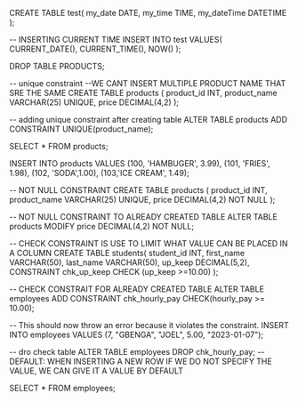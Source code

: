 CREATE TABLE test(
my_date DATE,
my_time TIME,
my_dateTime DATETIME
);

-- INSERTING CURRENT TIME
INSERT INTO test 
VALUES(
CURRENT_DATE(),
CURRENT_TIME(),
NOW()
);

DROP TABLE PRODUCTS;


-- unique constraint --WE CANT INSERT MULTIPLE PRODUCT NAME THAT SRE THE SAME
CREATE TABLE products (
product_id INT,
product_name VARCHAR(25) UNIQUE,
price DECIMAL(4,2)
);

-- adding unique constraint after creating table
ALTER TABLE products 
ADD CONSTRAINT
UNIQUE(product_name);

SELECT * FROM products;

INSERT INTO products
VALUES (100, 'HAMBUGER', 3.99),
(101, 'FRIES', 1.98),
(102, 'SODA',1.00),
(103,'ICE CREAM', 1.49);

-- NOT NULL CONSTRAINT
CREATE TABLE products (
product_id INT,
product_name VARCHAR(25) UNIQUE,
price DECIMAL(4,2) NOT NULL
);

-- NOT NULL CONSTRAINT TO ALREADY CREATED TABLE
ALTER TABLE products 
MODIFY price DECIMAL(4,2) NOT NULL;


-- CHECK CONSTRAINT IS USE TO LIMIT WHAT VALUE CAN BE PLACED IN A COLUMN
CREATE TABLE students(
student_id INT,
first_name VARCHAR(50),
last_name VARCHAR(50),
up_keep DECIMAL(5,2),
CONSTRAINT chk_up_keep CHECK (up_keep >=10.00)
);

-- CHECK CONSTRAIT FOR ALREADY CREATED TABLE
ALTER TABLE employees
ADD CONSTRAINT chk_hourly_pay CHECK(hourly_pay >= 10.00);

-- This should now throw an error because it violates the constraint.
INSERT INTO employees
VALUES (7, "GBENGA", "JOEL", 5.00, "2023-01-07");

-- dro check table
ALTER TABLE employees
DROP  chk_hourly_pay;
-- DEFAULT: WHEN INSERTING A NEW ROW IF WE DO NOT SPECIFY THE VALUE, WE CAN GIVE IT A VALUE BY DEFAULT


SELECT * FROM employees;
